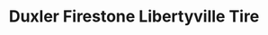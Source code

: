 ---
title: "Duxler Firestone Libertyville Tire"
url: /libertyville/duxler-firestone-libertyville-tire/
shop: car repair
---